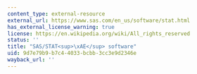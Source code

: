 ```yaml
---
content_type: external-resource
external_url: https://www.sas.com/en_us/software/stat.html
has_external_license_warning: true
license: https://en.wikipedia.org/wiki/All_rights_reserved
status: ''
title: "SAS/STAT<sup>\xAE</sup> software"
uid: 9d7e79b9-b7c4-4033-bcbb-3cc3e9d2346e
wayback_url: ''
---
```

